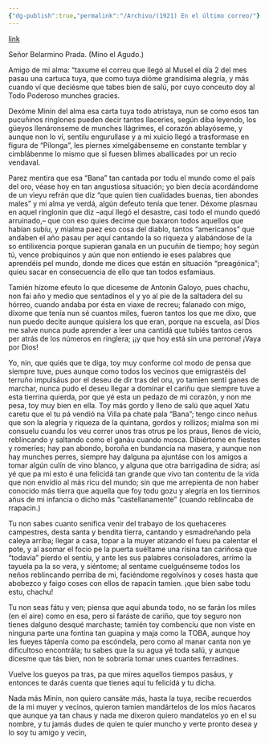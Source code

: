```yaml
---
{"dg-publish":true,"permalink":"/Archivo/(1921) En el último correo/"}
---
```


[link](http://asturies.com/cavedaynava/enelultimocorreo.txt)

Señor Belarmino Prada. (Mino el Agudo.)

Amigo de mi alma: “taxume el correu que llegó al Musel el día 2 del mes pasau una cartuca tuya, que como tuya dióme grandísima alegría, y más cuando ví que deciésme que tabes bien de salú, por cuyo conceuto doy al Todo Poderoso munches gracies.

Dexóme Minin del alma esa carta tuya todo atristaya, nun se como esos tan pucuñinos ringlones pueden decir tantes llaceries, según diba leyendo, los güeyos llenáronseme de munches llágrimes, el corazón ablayóseme, y aunque non lo ví, sentilu engurullase y a mi xuicio llegó a trasformase en figura de “Pilonga”, les piernes ximelgábenseme en constante temblar y cimblábenme lo mismo que si fuesen blimes aballicades por un recio vendaval.

Parez mentira que esa “Bana” tan cantada por todu el mundo como el país del oro, véase hoy en tan angustiosa situación; yo bien decía acordándome de un vieyu refrán que diz “que quien tien cualidades buenas, tien abondes males” y mi alma ye verdá, algún defeuto tenía que tener. Déxome plasmau en aquel ringlonin que diz –aquí llegó el desastre, casi todo el mundo quedó arruinado,– que con eso quies decime que baxaron todos aquellos que habían subíu, y mialma paez eso cosa del diablo, tantos “americanos” que andaben el año pasau per aquí cantando la so riqueza y alabándose de la so entilixencia porque supieran ganala en un pucuñín de tiempo; hoy según tú, vence probiquinos y aún que non entiendo ie eses palabres que aprendéis pel mundo, donde me dices que están en situación “preagónica”; quieu sacar en consecuencia de ello que tan todos esfamiaus.

Tamién hízome efeuto lo que diceseme de Antonin Galoyo, pues chachu, non fai año y medio que sentadinos el y yo al pie de la saltadera del su hórreo, cuando andaba por ésta en viaxe de recreu; falanado con migo, díxome que tenía nun sé cuantos miles, fueron tantos los que me dixo, que nun puedo decite aunque quisiera los que eran, porque na escuela, así Dios me salve nunca pude aprender a leer una cantidá que tubiés tantos ceros per atrás de los números en ringlera; ¡¡y que hoy está sin una perrona! ¡Vaya por Dios!

Yo, nin, que quiés que te diga, toy muy conforme col modo de pensa que siempre tuve, pues aunque como todos los vecinos que emigrastéis del terruño impulsáus por el deseu de dir tras del oru, yo tamien sentí ganes de marchar, nunca pudo el deseu llegar a dominar el cariñu que siempre tuve a esta tierrina quierda, por que yé esta un pedazo de mi corazón, y non me pesa, toy muy bien en ella. Toy más gordo y lleno de salú que aquel Xatu caretu que el tu pá vendió na Villa pa chate pala “Bana”; tengo cinco neñus que son la alegría y riqueza de la quintana, gordos y rollizos; mialma son mi consuelu cuandu los veu correr unos tras otrus pe los praus, llenos de vicio, reblincando y saltando como el ganáu cuando mosca. Dibiértome en fiestes y romeríes; hay pan abondo, boroña en bundancia na masera, y aunque non hay munches perres, siempre hay dalguna pa ajuntáse con los amigos a tomar algún culín de vino blanco, y alguna que otra barrigadina de sidra; así yé que pa mi esto é una felicidá tan grande que vivo tan contentu de la vida que non envidio al más ricu del mundo; sin que me arrepienta de non haber conocido más tierra que aquella que foy todu gozu y alegría en los tierninos añus de mi infancia o dicho más “castellanamente” (cuando reblincaba de rrapacin.)

Tu non sabes cuanto senifica venir del trabayo de los quehaceres campestres, desta santa y bendita tierra, cantando y esmadreñando pela caleya arriba; llegar a casa, topar a la muyer atizando el fueu pa calentar el pote, y al asomar el focio pe la puerta suéltame una risina tan cariñosa que “todavía” pierdo el sentíu, y ante les sus palabres consoladores, arrimo la tayuela pa la so vera, y siéntome; al sentame cuelguénseme todos los neños reblincando perriba de mi, faciéndome regolvinos y coses hasta que abobezco y faigo coses con ellos de rapacín tamien. ¡que bien sabe todu estu, chachu!

Tu non seas fátu y ven; piensa que aquí abunda todo, no se farán los miles (en el aire) como en esa, pero si faráste de cariño, que toy seguro non tienes dalguno desqué marchaste; tamién toy combencíu que non viste en ninguna parte una fontina tan guapina y maja como la TOBA, aunque hoy les fueyes tápenla como pa escóndela, pero como al manar canta non ye dificultoso encontrála; tu sabes que la su agua yé toda salú, y aunque dícesme que tás bien, non te sobraría tomar unes cuantes ferradines.

Vuelve los gueyos pa tras, pa que mires aquellos tiempos pasáus, y entonces te darás cuenta que tienes aquí tu felicidá y tu dicha.

Nada más Minin, non quiero cansáte más, hasta la tuya, recibe recuerdos de la mi muyer y vecinos, quieron tamien mandártelos de los míos ñacaros que aunque ya tan chaus y nada me dixeron quiero mandatelos yo en el su nombre, y tu jamás dudes de quien te quier muncho y verte pronto desea y lo soy tu amigo y vecin,
